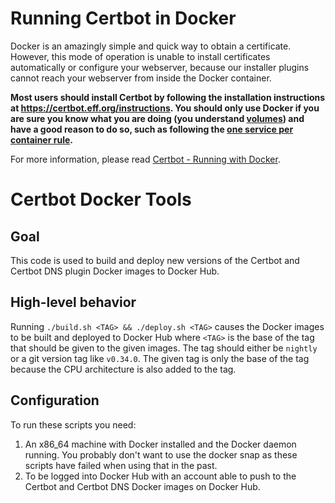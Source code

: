 Running Certbot in Docker 
=========================

Docker is an amazingly simple and quick way to obtain a certificate. However, this mode of operation is unable to install certificates automatically or configure your webserver, because our installer plugins cannot reach your webserver from inside the Docker container.
 
**Most users should install Certbot by following the installation instructions at https://certbot.eff.org/instructions. You should only use Docker if you are sure you know what you are doing (you understand [volumes](https://docs.docker.com/storage/volumes/)) and have a good reason to do so, such as following the [one service per container rule](https://docs.docker.com/config/containers/multi-service_container/).**

For more information, please read [Certbot - Running with Docker](https://certbot.eff.org/docs/install.html#running-with-docker).


Certbot Docker Tools
======================

Goal
----

This code is used to build and deploy new versions of the Certbot and Certbot
DNS plugin Docker images to Docker Hub.

High-level behavior
-------------------

Running `./build.sh <TAG> && ./deploy.sh <TAG>` causes the Docker images to be
built and deployed to Docker Hub where `<TAG>` is the base of the tag that
should be given to the given images. The tag should either be `nightly` or a
git version tag like `v0.34.0`. The given tag is only the base of the tag
because the CPU architecture is also added to the tag.

Configuration
-------------

To run these scripts you need:

1. An x86_64 machine with Docker installed and the Docker daemon running. You probably don't want to use the docker snap as these scripts have failed when using that in the past.
2. To be logged into Docker Hub with an account able to push to the Certbot and Certbot DNS Docker images on Docker Hub.
